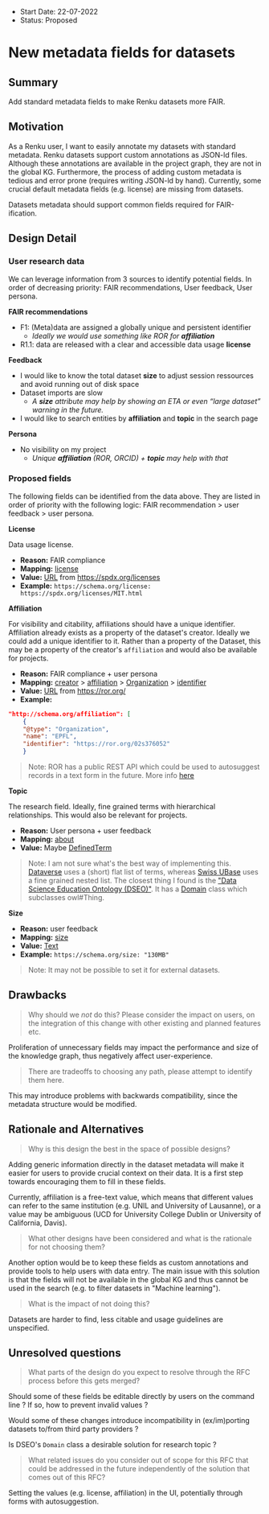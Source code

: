 - Start Date: 22-07-2022
- Status: Proposed

# New metadata fields for datasets

## Summary

Add standard metadata fields to make Renku datasets more FAIR.

## Motivation

As a Renku user, I want to easily annotate my datasets with standard metadata. Renku datasets support custom annotations as JSON-ld files. Although these annotations are available in the project graph, they are not in the global KG. Furthermore, the process of adding custom metadata is tedious and error prone (requires writing JSON-ld by hand). Currently, some crucial default metadata fields (e.g. license) are missing from datasets.

Datasets metadata should support common fields required for FAIR-ification.

## Design Detail

### User research data

We can leverage information from 3 sources to identify potential fields. In order of decreasing priority: FAIR recommendations, User feedback, User persona.

**FAIR recommendations**

* F1: (Meta)data are assigned a globally unique and persistent identifier
  + _Ideally we would use something like ROR for **affiliation**_
* R1.1: data are released with a clear and accessible data usage **license**

**Feedback**

* I would like to know the total dataset **size** to adjust session ressources and avoid running out of disk space
* Dataset imports are slow
  + _A **size** attribute may help by showing an ETA or even “large dataset” warning in the future._
* I would like to search entities by **affiliation** and **topic** in the search page

**Persona**

* No visibility on my project
  + _Unique **affiliation** (ROR, ORCID) + **topic** may help with that_

### Proposed fields

The following fields can be identified from the data above. They are listed in order of priority with the following logic: FAIR recommendation > user feedback > user persona.

**License**

Data usage license.

* **Reason:** FAIR compliance
* **Mapping:** [license](https://schema.org/license)
* **Value:** [URL](https://schema.org/URL) from https://spdx.org/licenses
* **Example:** `https://schema.org/license: https://spdx.org/licenses/MIT.html`

**Affiliation**

For visibility and citability, affiliations should have a unique identifier. Affiliation already exists as a property of the dataset's creator. Ideally we could add a unique identifier to it. Rather than a property of the Dataset, this may be a property of the creator's `affiliation` and would also be available for projects.

* **Reason:** FAIR compliance + user persona
* **Mapping:** [creator](https://schema.org/creator) > [affiliation](https://schema.org/affiliation) > [Organization](https://schema.org/Organization) > [identifier](https://schema.org/identifier)
* **Value:** [URL](https://schema.org/URL) from https://ror.org/
* **Example:**
```json
"http://schema.org/affiliation": [
    {
    "@type": "Organization",
    "name": "EPFL",
    "identifier": "https://ror.org/02s376052"
    }
```

> Note: ROR has a public REST API which could be used to autosuggest records in a text form in the future. More info [here](https://ror.readme.io/docs/create-affiliation-selection-dropdowntypeahead-widgets)

**Topic**

The research field. Ideally, fine grained terms with hierarchical relationships. This would also be relevant for projects.

* **Reason:** User persona + user feedback
* **Mapping:** [about](https://schema.org/about)
* **Value:** Maybe [DefinedTerm](https://schema.org/DefinedTerm)

> Note: I am not sure what's the best way of implementing this. [Dataverse](https://demo.dataverse.org/dataverse/demo/search) uses a (short) flat list of terms, whereas [Swiss UBase](https://www.swissubase.ch/en/) uses a fine grained nested list. The closest thing I found is the ["Data Science Education Ontology (DSEO)"](https://fairsharing.org/FAIRsharing.7p0xdg). It has a [Domain](https://bioportal.bioontology.org/ontologies/DSEO/?p=classes&conceptid=http%3A%2F%2Fbigdatau.org%2Fdseo%23domain) class which subclasses owl#Thing.

**Size**

* **Reason:** user feedback
* **Mapping:** [size](https://schema.org/size)
* **Value:** [Text](https://schema.org/Text)
* **Example:** `https://schema.org/size: "130MB"`

> Note: It may not be possible to set it for external datasets.

## Drawbacks

> Why should we *not* do this? Please consider the impact on users,
on the integration of this change with other existing and planned features etc.

Proliferation of unnecessary fields may impact the performance and size of the knowledge graph, thus negatively affect user-experience.

> There are tradeoffs to choosing any path, please attempt to identify them here.

This may introduce problems with backwards compatibility, since the metadata structure would be modified.

## Rationale and Alternatives

> Why is this design the best in the space of possible designs?

Adding generic information directly in the dataset metadata will make it easier for users to provide crucial context on their data. It is a first step towards encouraging them to fill in these fields.

Currently, affiliation is a free-text value, which means that different values can refer to the same institution (e.g. UNIL and University of Lausanne), or a value may be ambiguous (UCD for University College Dublin or University of California, Davis).

> What other designs have been considered and what is the rationale for not choosing them?

Another option would be to keep these fields as custom annotations and provide tools to help users with data entry. The main issue with this solution is that the fields will not be available in the global KG and thus cannot be used in the search (e.g. to filter datasets in "Machine learning").

> What is the impact of not doing this?

Datasets are harder to find, less citable and usage guidelines are unspecified.

## Unresolved questions

> What parts of the design do you expect to resolve through the RFC process before this gets merged?

Should some of these fields be editable directly by users on the command line ? If so, how to prevent invalid values ?

Would some of these changes introduce incompatibility in (ex/im)porting datasets to/from third party providers ?

Is DSEO's `Domain` class a desirable solution for research topic ?

> What related issues do you consider out of scope for this RFC that could be addressed in the future independently of the solution that comes out of this RFC?

Setting the values (e.g. license, affiliation) in the UI, potentially through forms with autosuggestion.